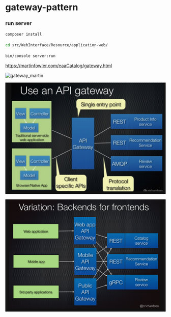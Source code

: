 # gateway-pattern

### run server
```bash
composer install

cd src/WebInterface/Resource/application-web/

bin/console server:run 
```


https://martinfowler.com/eaaCatalog/gateway.html

![gateway_martin](https://martinfowler.com/eaaCatalog/gatewaySketch.gif)

![gateway 1](https://github.com/rafaelcalleja/gateway-pattern/blob/master/Captura%20de%20pantalla%202018-11-07%20a%20las%2015.47.06.png?raw=true)

![getway 2](https://raw.githubusercontent.com/rafaelcalleja/gateway-pattern/master/Captura%20de%20pantalla%202018-11-07%20a%20las%2015.47.23.png)

